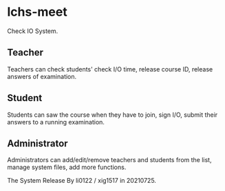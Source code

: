 # lchs-meet
Check IO System.
## Teacher
Teachers can check students' check I/O time, release course ID, release answers of examination.
## Student
Students can saw the course when they have to join, sign I/O, submit their answers to a running examination.
## Administrator
Administrators can add/edit/remove teachers and students from the list, manage system files, add more functions.

The System Release By li0122 / xig1517 in 20210725.

